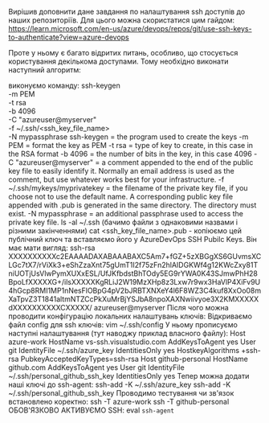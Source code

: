 Вирішив доповнити дане завдання по налаштування ssh доступів до наших репозиторіїв. Для цього можна скористатися цим гайдом: https://learn.microsoft.com/en-us/azure/devops/repos/git/use-ssh-keys-to-authenticate?view=azure-devops

Проте у ньому є багато відритих питань, особливо, що стосується користування декількома доступами. Тому необхідно виконати наступний алгоритм:

виконуємо команду:
ssh-keygen \
    -m PEM \
    -t rsa \
    -b 4096 \
    -C "azureuser@myserver" \
    -f ~/.ssh/<ssh_key_file_name>\
    -N mypassphrase
ssh-keygen = the program used to create the keys
-m PEM = format the key as PEM
-t rsa = type of key to create, in this case in the RSA format
-b 4096 = the number of bits in the key, in this case 4096
-C "azureuser@myserver" = a comment appended to the end of the public key file to easily identify it. Normally an email address is used as the comment, but use whatever works best for your infrastructure.
-f ~/.ssh/mykeys/myprivatekey = the filename of the private key file, if you choose not to use the default name. A corresponding public key file appended with .pub is generated in the same directory. The directory must exist.
-N mypassphrase = an additional passphrase used to access the private key file.
ls -al ~/.ssh (бачимо файли з однаковими назвами і різними закінченнями)
cat <ssh_key_file_name>.pub - копіюємо цей публічний ключ та вставляємо його у AzureDevOps SSH Pubilc Keys. Він має мати вигляд:
ssh-rsa XXXXXXXXXXc2EAAAADAXABAAABAXC5Am7+fGZ+5zXBGgXS6GUvmsXCLGc7tX7/rViXk3+eShZzaXnt75gUmT1I2f75zFn2hlAIDGKWf4g12KWcZxy81TniUOTjUsVlwPymXUXxESL/UfJKfbdstBhTOdy5EG9rYWA0K43SJmwPhH28BpoLfXXXXXG+/ilsXXXXXKgRLiJ2W19MzXHp8z3Lxw7r9wx3HaVlP4XiFv9U4hGcp8RMI1MP1nNesFlOBpG4pV2bJRBTXNXeY4l6F8WZ3C4kuf8XxOo08mXaTpvZ3T1841altmNTZCcPkXuMrBjYSJbA8npoXAXNwiivyoe3X2KMXXXXXdXXXXXXXXXXCXXXXX/ azureuser@myserver
Після чого можна проводити конфігурацію локальних налаштувань ключів:
Відкриваємо файл config для ssh ключів:
vim ~/.ssh/config
У ньому прописуємо наступні налаштування (тут наводжу приклад власного файлу):
Host azure-work
  HostName vs-ssh.visualstudio.com
  AddKeysToAgent yes
  User git
  IdentityFile ~/.ssh/azure_key
  IdentitiesOnly yes
  HostkeyAlgorithms +ssh-rsa
  PubkeyAcceptedKeyTypes=ssh-rsa
Host github-personal
  HostName github.com
  AddKeysToAgent yes
  User git
  IdentityFile ~/.ssh/personal_github_ssh_key
  IdentitiesOnly yes
Тепер можна додати наші ключі до ssh-agent:
ssh-add -K ~/.ssh/azure_key
ssh-add -K ~/.ssh/personal_github_ssh_key
Проводимо тестування чи зв'язок встановлено коректно:
ssh -T azure-work
ssh -T github-personal 
ОБОВ'ЯЗКОВО АКТИВУЄМО SSH:
eval `ssh-agent`
